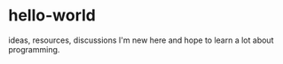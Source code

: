 # hello-world
ideas, resources, discussions
I'm new here and hope to learn a lot about programming.
